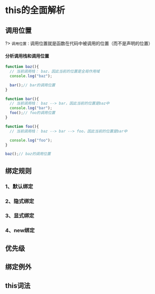 # this的全面解析

## 调用位置

?> `调用位置：`调用位置就是函数在代码中被调用的位置（而不是声明的位置）

#### 分析调用栈和调用位置

```js
function baz(){
  // 当前调用栈： baz，因此当前的位置是全局作用域
  console.log("baz");

  bar();// bar的调用位置
}

function bar(){
  // 当前调用栈： baz --> bar，因此当前的位置是baz中
  console.log("bar");
  foo();// foo的调用位置
}

function foo(){
  // 当前调用栈： baz --> bar --> foo，因此当前的位置是bar中

  console.log("foo");
}

baz();// baz的调用位置
```

## 绑定规则

### 1、默认绑定


### 2、隐式绑定


### 3、显式绑定


### 4、new绑定



## 优先级



## 绑定例外



## this词法







